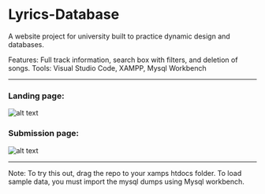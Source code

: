 # Lyrics-Database
A website project for university built to practice dynamic design and databases.

Features: Full track information, search box with filters, and deletion of songs.
Tools: Visual Studio Code, XAMPP, Mysql Workbench

---

### Landing page:
![alt text](https://i.imgur.com/mlTMX0p.png "Main page showing lyrics and info for a 'God Shattering Star' cover.")

### Submission page:
![alt text](https://i.imgur.com/9deBmqt.png "Submission page featuring a form input for song information.")

---

Note: To try this out, drag the repo to your xamps htdocs folder. To load sample data, you must import the mysql dumps using Mysql workbench.
